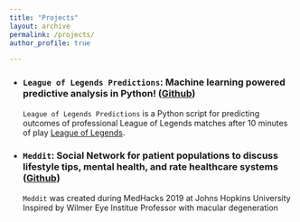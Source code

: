 ```yaml
---
title: "Projects"
layout: archive
permalink: /projects/
author_profile: true

---
```


* ### `League of Legends Predictions`: Machine learning powered predictive analysis in Python! ([Github](https://github.com/Drblessing/LoLPredictions))

    `League of Legends Predictions` is a Python script for predicting outcomes of professional League of Legends matches after 10 minutes of play [League of Legends](https://www.nytimes.com/interactive/2020/02/18/magazine/esports-business.html).

* ### `Meddit`: Social Network for patient populations to discuss lifestyle tips, mental health, and rate healthcare systems  ([Github](https://github.com/Drblessing/medditV0))

   `Meddit` was created during MedHacks 2019 at Johns Hopkins University
   Inspired by Wilmer Eye Institue Professor with macular degeneration
